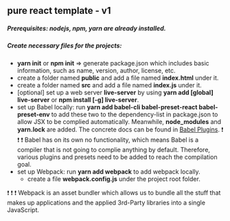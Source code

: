 # 

## pure react template - v1 
##### Prerequisites: nodejs, npm, yarn are already installed.

##### Create necessary files for the projects:
- **yarn init** or **npm init** => generate package.json which includes basic information, such as name, version, author, license, etc.
- create a folder named **public** and add a file named **index.html** under it.
- create a folder named **src** and add a file named **index.js** under it.
- [optional] set up a web server **live-server** by using **yarn add [global] live-server** or **npm install [-g] live-server**.
- set up Babel locally: run **yarn add babel-cli babel-preset-react babel-preset-env** to add these two to the dependency-list in package.json to allow JSX to be complied automatically. Meanwhile, **node_modules** and **yarn.lock** are added. The concrete docs can be found in [Babel Plugins](https://babeljs.io/docs/plugins/).
:exclamation: :exclamation: :exclamation: Babel has on its own no functionality, which means Babel is a compiler that is not going to complie anything by default. Therefore, various plugins and presets need to be added to reach the compilation goal.
- set up Webpack: run **yarn add webpack** to add webpack locally.
    - create a file **webpack.config.js** under the project root folder.


:exclamation: :exclamation: :exclamation: Webpack is an asset bundler which allows us to bundle all the stuff that makes up applications and the applied 3rd-Party libraries into a single JavaScript.


